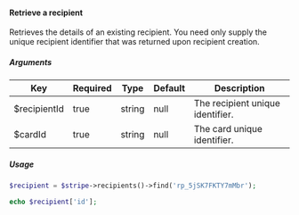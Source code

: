 #### Retrieve a recipient

Retrieves the details of an existing recipient. You need only supply the unique recipient identifier that was returned upon recipient creation.

##### Arguments

<table>
    <thead>
        <th>Key</th>
        <th>Required</th>
        <th>Type</th>
        <th>Default</th>
        <th>Description</th>
    </thead>
    <tbody>
        <tr>
            <td>$recipientId</td>
            <td>true</td>
            <td>string</td>
            <td>null</td>
            <td>The recipient unique identifier.</td>
        </tr>
        <tr>
            <td>$cardId</td>
            <td>true</td>
            <td>string</td>
            <td>null</td>
            <td>The card unique identifier.</td>
        </tr>
    </tbody>
</table>

##### Usage

```php
$recipient = $stripe->recipients()->find('rp_5jSK7FKTY7mMbr');

echo $recipient['id'];
```
